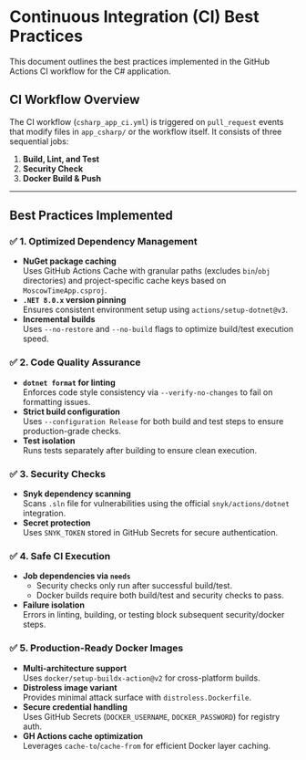 # Continuous Integration (CI) Best Practices

This document outlines the best practices implemented in the GitHub Actions CI workflow for the C# application.

## **CI Workflow Overview**

The CI workflow (`csharp_app_ci.yml`) is triggered on `pull_request` events that modify files in `app_csharp/` or the workflow itself. It consists of three sequential jobs:

1. **Build, Lint, and Test**  
2. **Security Check**  
3. **Docker Build & Push**  

---

## **Best Practices Implemented**

### ✅ **1. Optimized Dependency Management**

- **NuGet package caching**  
  Uses GitHub Actions Cache with granular paths (excludes `bin`/`obj` directories) and project-specific cache keys based on `MoscowTimeApp.csproj`.  
- **`.NET 8.0.x` version pinning**  
  Ensures consistent environment setup using `actions/setup-dotnet@v3`.  
- **Incremental builds**  
  Uses `--no-restore` and `--no-build` flags to optimize build/test execution speed.  

### ✅ **2. Code Quality Assurance**

- **`dotnet format` for linting**  
  Enforces code style consistency via `--verify-no-changes` to fail on formatting issues.  
- **Strict build configuration**  
  Uses `--configuration Release` for both build and test steps to ensure production-grade checks.  
- **Test isolation**  
  Runs tests separately after building to ensure clean execution.  

### ✅ **3. Security Checks**

- **Snyk dependency scanning**  
  Scans `.sln` file for vulnerabilities using the official `snyk/actions/dotnet` integration.  
- **Secret protection**  
  Uses `SNYK_TOKEN` stored in GitHub Secrets for secure authentication.  

### ✅ **4. Safe CI Execution**

- **Job dependencies via `needs`**  
  - Security checks only run after successful build/test.  
  - Docker builds require both build/test and security checks to pass.  
- **Failure isolation**  
  Errors in linting, building, or testing block subsequent security/docker steps.  

### ✅ **5. Production-Ready Docker Images**

- **Multi-architecture support**  
  Uses `docker/setup-buildx-action@v2` for cross-platform builds.  
- **Distroless image variant**  
  Provides minimal attack surface with `distroless.Dockerfile`.  
- **Secure credential handling**  
  Uses GitHub Secrets (`DOCKER_USERNAME`, `DOCKER_PASSWORD`) for registry auth.  
- **GH Actions cache optimization**  
  Leverages `cache-to`/`cache-from` for efficient Docker layer caching.  
  